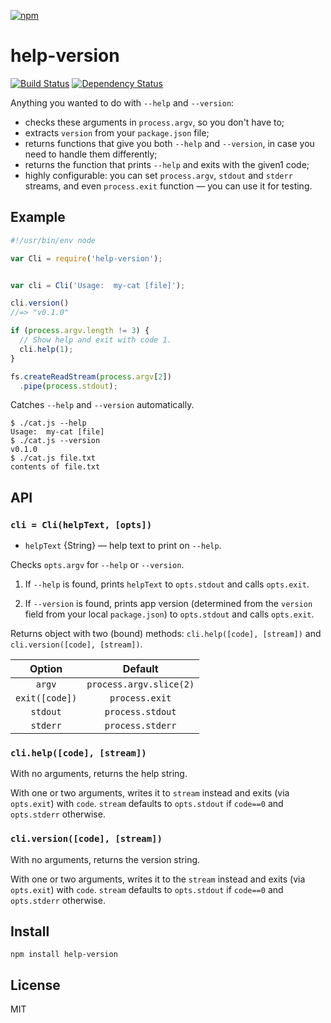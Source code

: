 [![npm](https://nodei.co/npm/help-version.png)](https://nodei.co/npm/help-version/)

# help-version

[![Build Status][travis-badge]][travis] [![Dependency Status][david-badge]][david]

Anything you wanted to do with `--help` and `--version`:

- checks these arguments in `process.argv`, so you don't have to;
- extracts `version` from your `package.json` file;
- returns functions that give you both `--help` and `--version`, in case you need to handle them differently;
- returns the function that prints `--help` and exits with the given1 code;
- highly configurable: you can set `process.argv`, `stdout` and `stderr` streams, and even `process.exit` function — you can use it for testing.

[travis]: https://travis-ci.org/eush77/help-version
[travis-badge]: https://travis-ci.org/eush77/help-version.svg
[david]: https://david-dm.org/eush77/help-version
[david-badge]: https://david-dm.org/eush77/help-version.png

## Example

```js
#!/usr/bin/env node

var Cli = require('help-version');


var cli = Cli('Usage:  my-cat [file]');

cli.version()
//=> "v0.1.0"

if (process.argv.length != 3) {
  // Show help and exit with code 1.
  cli.help(1);
}

fs.createReadStream(process.argv[2])
  .pipe(process.stdout);
```

Catches `--help` and `--version` automatically.

```
$ ./cat.js --help
Usage:  my-cat [file]
$ ./cat.js --version
v0.1.0
$ ./cat.js file.txt
contents of file.txt
```

## API

### `cli = Cli(helpText, [opts])`

- `helpText` {String} — help text to print on `--help`.

Checks `opts.argv` for `--help` or `--version`.

1. If `--help` is found, prints `helpText` to `opts.stdout` and calls `opts.exit`.

2. If `--version` is found, prints app version (determined from the `version` field from your local `package.json`) to `opts.stdout` and calls `opts.exit`.

Returns object with two (bound) methods: `cli.help([code], [stream])` and `cli.version([code], [stream])`.

| Option         | Default                 |
| :------------: | :---------------------: |
| `argv`         | `process.argv.slice(2)` |
| `exit([code])` | `process.exit`          |
| `stdout`       | `process.stdout`        |
| `stderr`       | `process.stderr`        |

### `cli.help([code], [stream])`

With no arguments, returns the help string.

With one or two arguments, writes it to `stream` instead and exits (via `opts.exit`) with `code`. `stream` defaults to `opts.stdout` if `code==0` and `opts.stderr` otherwise.

### `cli.version([code], [stream])`

With no arguments, returns the version string.

With one or two arguments, writes it to the `stream` instead and exits (via `opts.exit`) with `code`. `stream` defaults to `opts.stdout` if `code==0` and `opts.stderr` otherwise.

## Install

```
npm install help-version
```

## License

MIT
